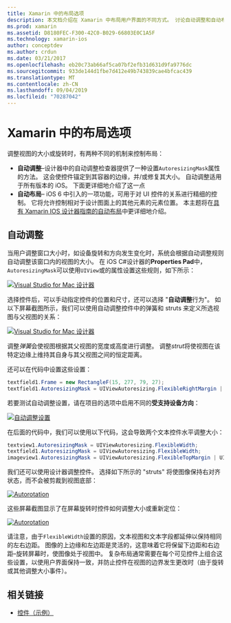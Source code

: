 ```yaml
---
title: Xamarin 中的布局选项
description: 本文档介绍在 Xamarin 中布局用户界面的不同方式。 讨论自动调整和自动布局。
ms.prod: xamarin
ms.assetid: D8180FEC-F300-42C0-B029-66803E0C1A5F
ms.technology: xamarin-ios
author: conceptdev
ms.author: crdun
ms.date: 03/21/2017
ms.openlocfilehash: eb20c73ab66af5ca07bf2efb31d631d9fa9776dc
ms.sourcegitcommit: 933de144d1fbe7d412e49b743839cae4bfcac439
ms.translationtype: MT
ms.contentlocale: zh-CN
ms.lasthandoff: 09/04/2019
ms.locfileid: "70287042"
---
```

# <a name="layout-options-in-xamarinios"></a>Xamarin 中的布局选项

调整视图的大小或旋转时，有两种不同的机制来控制布局：

- **自动调整**–设计器中的自动调整检查器提供了一种设置`AutoresizingMask`属性的方法。 这会使控件锚定到其容器的边缘，并/或修复其大小。 自动调整适用于所有版本的 iOS。 下面更详细地介绍了这一点
- **自动布局**– iOS 6 中引入的一项功能，可用于对 UI 控件的关系进行精细的控制。 它将允许控制相对于设计图面上的其他元素的元素位置。 本主题将在[具有 Xamarin IOS 设计器指南的自动布局](~/ios/user-interface/designer/designer-auto-layout.md)中更详细地介绍。

## <a name="autosizing"></a>自动调整

当用户调整窗口大小时，如设备旋转和方向发生变化时，系统会根据自动调整规则自动调整该窗口内的视图的大小。 在 iOS C#设计器的**Properties Pad**中， `AutoresizingMask`可以使用`UIView`或的属性设置这些规则，如下所示：

 [![](layout-options-images/image41.png "Visual Studio for Mac 设计器")](layout-options-images/image41.png#lightbox)

选择控件后，可以手动指定控件的位置和尺寸，还可以选择 "**自动调整**行为"。 如以下屏幕截图所示，我们可以使用自动调整控件中的弹簧和 struts 来定义所选视图与父视图的关系：

 [![](layout-options-images/image42.png "Visual Studio for Mac 设计器")](layout-options-images/image42.png#lightbox)

调整*弹簧*会使视图根据其父视图的宽度或高度进行调整。 调整*strut*将使视图在该特定边缘上维持其自身与其父视图之间的恒定距离。

还可以在代码中设置这些设置：

```csharp
textfield1.Frame = new RectangleF(15, 277, 79, 27);
textfield1.AutoresizingMask = UIViewAutoresizing.FlexibleRightMargin | UIViewAutoresizing.FlexibleBottomMargin;
```


若要测试自动调整设置，请在项目的选项中启用不同的**受支持设备方向**：

 [![](layout-options-images/image43a.png "自动调整设置")](layout-options-images/image43a.png#lightbox)

在后面的代码中，我们可以使用以下代码，这会导致两个文本控件水平调整大小：

```csharp
textview1.AutoresizingMask = UIViewAutoresizing.FlexibleWidth;
textfield1.AutoresizingMask = UIViewAutoresizing.FlexibleWidth;
imageview1.AutoresizingMask = UIViewAutoresizing.FlexibleTopMargin | UIViewAutoresizing.FlexibleLeftMargin;
```


我们还可以使用设计器调整控件。 选择如下所示的 "struts" 将使图像保持右对齐状态，而不会被剪裁到视图底部：

 [![](layout-options-images/autoresize.png "Autorotation")](layout-options-images/autoresize.png#lightbox)

这些屏幕截图显示了在屏幕旋转时控件如何调整大小或重新定位：

 [![](layout-options-images/image44a.png "Autorotation")](layout-options-images/image44a.png#lightbox)

请注意，由于`FlexibleWidth`设置的原因，文本视图和文本字段都延伸以保持相同的左右边距。 图像的上边缘和左边距是灵活的，这意味着它将保留下边距和右边距–旋转屏幕时，使图像处于视图中。 复杂布局通常需要在每个可见控件上组合这些设置，以使用户界面保持一致，并防止控件在视图的边界发生更改时（由于旋转或其他调整大小事件）。





## <a name="related-links"></a>相关链接

- [控件（示例）](https://docs.microsoft.com/samples/xamarin/ios-samples/controls)
